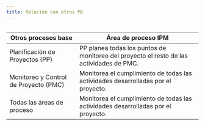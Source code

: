 ```yaml
---
title: Relación con otros PB
---
```


## 
|Otros procesos base  | Área de proceso IPM   |
|---------------------|-------------|
| Planificación de Proyectos (PP) | PP planea todas los puntos de monitoreo del proyecto el resto de las actividades de PMC. |
| Monitoreo y Control de Proyecto (PMC) | Monitorea el cumplimiento de todas las actividades desarrolladas por el proyecto. |
| Todas las áreas de proceso | Monitorea el cumplimiento de todas las actividades desarrolladas por el proyecto. |